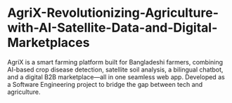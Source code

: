 # AgriX-Revolutionizing-Agriculture-with-AI-Satellite-Data-and-Digital-Marketplaces
AgriX is a smart farming platform built for Bangladeshi farmers, combining AI-based crop disease detection, satellite soil analysis, a bilingual chatbot, and a digital B2B marketplace—all in one seamless web app. Developed as a Software Engineering project to bridge the gap between tech and agriculture.
